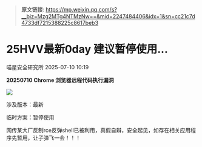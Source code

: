 > **原文链接**: https://mp.weixin.qq.com/s?__biz=Mzg2MTg4NTMzNw==&mid=2247484406&idx=1&sn=cc21c7d4733df7215388225c8617beb3

#  25HVV最新0day 建议暂停使用...  
 喵星安全研究所   2025-07-10 10:19  
  
**20250710 Chrome 浏览器远程代码执行漏洞**  
  
![](https://mmbiz.qpic.cn/mmbiz_png/GT0UFBibnWv6xVqItNn61ASicVosyzUaI8bYBuCSPmyRpxSqgDd13XOb0bpgKRDWBvfibv5AJnrLJhIN4lxIiaRBOQ/640?wx_fmt=png&from=appmsg "")  
  
  
涉及版本：最新  
  
  
临时方案：暂停使用  
  
  
网传某大厂反制rce反弹shell已被利用，真假自辩，安全起见，如存在相关应用程序先暂用，让子弹飞一会！！！  
  
